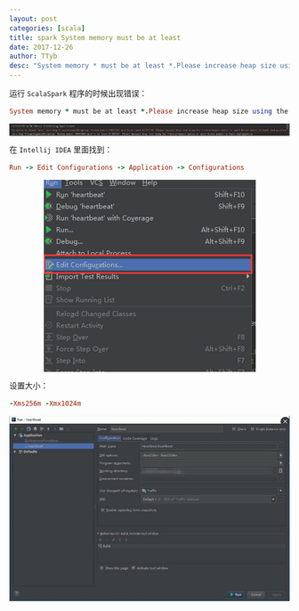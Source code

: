 ```yaml
---
layout: post
categories: [scala]
title: spark System memory must be at least
date: 2017-12-26
author: TTyb
desc: "System memory * must be at least *.Please increase heap size using the --driver--memory option or spark.driver.memory"
---
```


运行 `ScalaSpark` 程序的时候出现错误：

~~~ruby
System memory * must be at least *.Please increase heap size using the --driver--memory option or spark.driver.memory
~~~

<p style="text-align:center"><img src="/static/postimage/scala/systemmemory/20171226094546.png" class="img-responsive"style="display: block; margin-right: auto; margin-left: auto;"></p>

在 `Intellij IDEA` 里面找到：

~~~ruby
Run -> Edit Configurations -> Application -> Configurations 
~~~

<p style="text-align:center"><img src="/static/postimage/scala/systemmemory/20171226095003.png" class="img-responsive"style="display: block; margin-right: auto; margin-left: auto;"></p>

设置大小：

~~~ruby
-Xms256m -Xmx1024m
~~~

<p style="text-align:center"><img src="/static/postimage/scala/systemmemory/20171226095209.jpg" class="img-responsive"style="display: block; margin-right: auto; margin-left: auto;"></p>